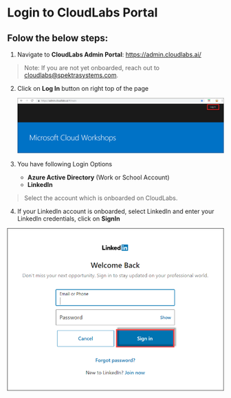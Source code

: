 # Login to CloudLabs Portal

## Folow the below steps:

1. Navigate to **CloudLabs Admin Portal**: https://admin.cloudlabs.ai/

>Note: If you are not yet onboarded, reach out to cloudlabs@spektrasystems.com.

2. Click on **Log In** button on right top of the page

   ![](images/login.png)

3. You have following Login Options
   * **Azure Active Directory** (Work or School Account)
   * **LinkedIn**

> Select the account which is onboarded on CloudLabs.

4. If your LinkedIn account is onboarded, select LinkedIn and enter your LinkedIn credentials, click on **SignIn**
  
  
  ![](images/linkcred.png)


